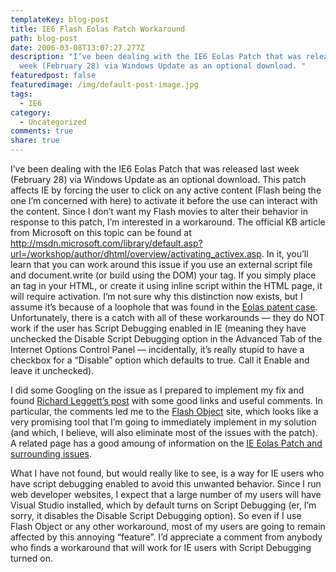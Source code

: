 ```yaml
---
templateKey: blog-post
title: IE6 Flash Eolas Patch Workaround
path: blog-post
date: 2006-03-08T13:07:27.277Z
description: "I’ve been dealing with the IE6 Eolas Patch that was released last
  week (February 28) via Windows Update as an optional download. "
featuredpost: false
featuredimage: /img/default-post-image.jpg
tags:
  - IE6
category:
  - Uncategorized
comments: true
share: true
---
```

<!--StartFragment-->

I’ve been dealing with the IE6 Eolas Patch that was released last week (February 28) via Windows Update as an optional download. This patch affects IE by forcing the user to click on any active content (Flash being the one I’m concerned with here) to activate it before the use can interact with the content. Since I don’t want my Flash movies to alter their behavior in response to this patch, I’m interested in a workaround. The official KB article from Microsoft on this topic can be found at <http://msdn.microsoft.com/library/default.asp?url=/workshop/author/dhtml/overview/activating_activex.asp>. In it, you’ll learn that you can work around this issue if you use an external script file and document.write (or build using the DOM) your <object> tag. If you simply place an <object> tag in your HTML, or create it using inline script within the HTML page, it will require activation. I’m not sure why this distinction now exists, but I assume it’s because of a loophole that was found in the [Eolas patent case](http://news.com.com/2100-1032_3-5106129.html). Unfortunately, there is a catch with all of these workarounds — they do NOT work if the user has Script Debugging enabled in IE (meaning they have unchecked the Disable Script Debugging option in the Advanced Tab of the Internet Options Control Panel — incidentally, it’s really stupid to have a checkbox for a “Disable” option which defaults to true. Call it Enable and leave it unchecked).

I did some Googling on the issue as I prepared to implement my fix and found [Richard Leggett’s post](http://richardleggett.co.uk/blog/index.php/2006/03/01/ie6hatesflash) with some good links and useful comments. In particular, the comments led me to the [Flash Object](http://blog.deconcept.com/flashobject) site, which looks like a very promising tool that I’m going to immediately implement in my solution (and which, I believe, will also eliminate most of the issues with the patch). A related page has a good amoung of information on the [IE Eolas Patch and surrounding issues](http://blog.deconcept.com/2005/12/15/internet-explorer-eolas-changes-and-the-flash-plugin).

What I have not found, but would really like to see, is a way for IE users who have script debugging enabled to avoid this unwanted behavior. Since I run web developer websites, I expect that a large number of my users will have Visual Studio installed, which by default turns on Script Debugging (er, I’m sorry, it disables the Disable Script Debugging option). So even if I use Flash Object or any other workaround, most of my users are going to remain affected by this annoying “feature”. I’d appreciate a comment from anybody who finds a workaround that will work for IE users with Script Debugging turned on.

<!--EndFragment-->